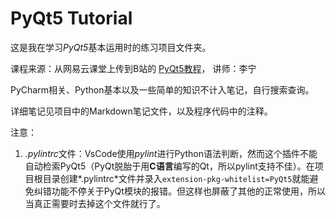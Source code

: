 # PyQt5 Tutorial

这是我在学习*PyQt5*基本运用时的练习项目文件夹。

课程来源：从网易云课堂上传到B站的 [PyQt5教程](https://www.bilibili.com/video/BV154411n79)， 讲师：李宁

PyCharm相关、Python基本以及一些简单的知识不计入笔记，自行搜索查询。

详细笔记见项目中的Markdown笔记文件，以及程序代码中的注释。

注意：

1. *.pylintrc*文件：VsCode使用*pylint*进行Python语法判断，然而这个插件不能自动检索PyQt5（PyQt脱胎于用**C语言**编写的Qt，所以pylint支持不佳）。在项目根目录创建*.pylintrc*文件并录入`extension-pkg-whitelist=PyQt5`就能避免纠错功能不停关于PyQt模块的报错。但这样也屏蔽了其他的正常使用，所以当真正需要时去掉这个文件就行了。